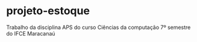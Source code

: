# projeto-estoque

Trabalho da disciplina APS do curso Ciências da computação 7º semestre do IFCE Maracanaú
